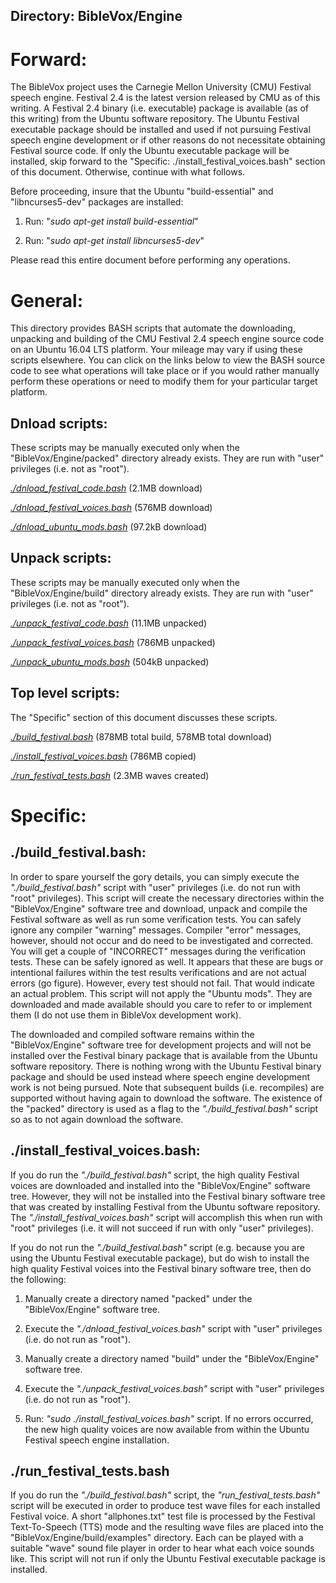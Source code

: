 ## Directory: BibleVox/Engine

# Forward:

The BibleVox project uses the Carnegie Mellon University (CMU) Festival speech engine. Festival 2.4 is the latest version released by CMU as of this writing. A Festival 2.4 binary (i.e. executable) package is available (as of this writing) from the Ubuntu software repository. The Ubuntu Festival executable package should be installed and used if not pursuing Festival speech engine development or if other reasons do not necessitate obtaining Festival source code. If only the Ubuntu executable package will be installed, skip forward to the "Specific: ./install_festival_voices.bash" section of this document. Otherwise, continue with what follows.

Before proceeding, insure that the Ubuntu "build-essential" and "libncurses5-dev" packages are installed:

1. Run: "*sudo apt-get install build-essential*"

2. Run: "*sudo apt-get install libncurses5-dev*"

Please read this entire document before performing any operations.

# General:
This directory provides BASH scripts that automate the downloading, unpacking and building of the CMU Festival 2.4 speech engine source code on an Ubuntu 16.04 LTS platform. Your mileage may vary if using these scripts elsewhere. You can click on the links below to view the BASH source code to see what operations will take place or if you would rather manually perform these operations or need to modify them for your particular target platform.

## Dnload scripts:

These scripts may be manually executed only when the "BibleVox/Engine/packed" directory already exists. They are run with "user" privileges (i.e. not as "root").

[*./dnload_festival_code.bash*](./dnload_festival_code.bash) (2.1MB download)

[*./dnload_festival_voices.bash*](./dnload_festival_voices.bash) (576MB download)

[*./dnload_ubuntu_mods.bash*](./dnload_ubuntu_mods.bash) (97.2kB download)

## Unpack scripts:
These scripts may be manually executed only when the "BibleVox/Engine/build" directory already exists. They are run with "user" privileges (i.e. not as "root").

[*./unpack_festival_code.bash*](./unpack_festival_code.bash) (11.1MB unpacked)

[*./unpack_festival_voices.bash*](./unpack_festival_voices.bash) (786MB unpacked)

[*./unpack_ubuntu_mods.bash*](./unpack_ubuntu_mods.bash) (504kB unpacked)

## Top level scripts:

The "Specific" section of this document discusses these scripts.

[*./build_festival.bash*](./build_festival.bash) (878MB total build, 578MB total download)

[*./install_festival_voices.bash*](./install_festival_voices.bash) (786MB copied)

[*./run_festival_tests.bash*](./run_festival_tests.bash) (2.3MB waves created)

# Specific:

## ./build_festival.bash:

In order to spare yourself the gory details, you can simply execute the *"./build_festival.bash"* script with "user" privileges (i.e. do not run with "root" privileges). This script will create the necessary directories within the "BibleVox/Engine" software tree and download, unpack and compile the Festival software as well as run some verification tests. You can safely ignore any compiler "warning" messages. Compiler "error" messages, however, should not occur and do need to be investigated and corrected. You will get a couple of "INCORRECT" messages during the verification tests. These can be safely ignored as well. It appears that these are bugs or intentional failures within the test results verifications and are not actual errors (go figure). However, every test should not fail. That would indicate an actual problem. This script will not apply the "Ubuntu mods". They are downloaded and made available should you care to refer to or implement them (I do not use them in BibleVox development work).

The downloaded and compiled software remains within the "BibleVox/Engine" software tree for development projects and will not be installed over the Festival binary package that is available from the Ubuntu software repository. There is nothing wrong with the Ubuntu Festival binary package and should be used instead where speech engine development work is not being pursued. Note that subsequent builds (i.e. recompiles) are supported without having again to download the software. The existence of the "packed" directory is used as a flag to the *"./build_festival.bash"* script so as to not again download the software.

## ./install_festival_voices.bash:

If you do run the *"./build_festival.bash"* script, the high quality Festival voices are downloaded and installed into the "BibleVox/Engine" software tree. However, they will not be installed into the Festival binary software tree that was created by installing Festival from the Ubuntu software repository. The *"./install_festival_voices.bash"* script will accomplish this when run with "root" privileges (i.e. it will not succeed if run with only "user" privileges).

If you do not run the *"./build_festival.bash"* script (e.g. because you are using the Ubuntu Festival executable package), but do wish to install the high quality Festival voices into the Festival binary software tree, then do the following:

1. Manually create a directory named "packed" under the "BibleVox/Engine" software tree.

2. Execute the *"./dnload_festival_voices.bash"* script with "user" privileges (i.e. do not run as "root").

3. Manually create a directory named "build" under the "BibleVox/Engine" software tree.

4. Execute the *"./unpack_festival_voices.bash"* script with "user" privileges (i.e. do not run as "root").

5. Run: *"sudo ./install_festival_voices.bash"* script. If no errors occurred, the new high quality voices are now available from within the Ubuntu Festival speech engine installation.

## ./run_festival_tests.bash

If you do run the *"./build_festival.bash"* script, the *"run_festival_tests.bash"* script will be executed in order to produce test wave files for each installed Festival voice. A short "allphones.txt" test file is processed by the Festival Text-To-Speech (TTS) mode and the resulting wave files are placed into the "BibleVox/Engine/build/examples" directory. Each can be played with a suitable "wave" sound file player in order to hear what each voice sounds like. This script will not run if only the Ubuntu Festival executable package is installed.
